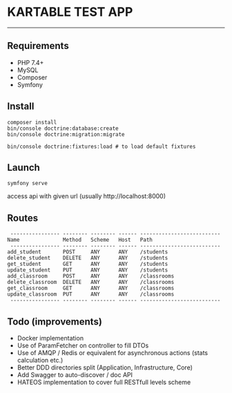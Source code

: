# KARTABLE TEST APP
---

## Requirements 

- PHP 7.4+
- MySQL
- Composer
- Symfony

## Install 

```
composer install
bin/console doctrine:database:create
bin/console doctrine:migration:migrate

bin/console doctrine:fixtures:load # to load default fixtures
```

## Launch

```
symfony serve
```

access api with given url (usually http://localhost:8000)

## Routes

```
 ---------------- -------- -------- ------ --------------------------
Name              Method   Scheme   Host   Path
 ---------------- -------- -------- ------ --------------------------
add_student       POST     ANY      ANY    /students
delete_student    DELETE   ANY      ANY    /students
get_student       GET      ANY      ANY    /students
update_student    PUT      ANY      ANY    /students
add_classroom     POST     ANY      ANY    /classrooms
delete_classroom  DELETE   ANY      ANY    /classrooms
get_classroom     GET      ANY      ANY    /classrooms
update_classroom  PUT      ANY      ANY    /classrooms
 ---------------- -------- -------- ------ --------------------------
```


## Todo (improvements)

- Docker implementation
- Use of ParamFetcher on controller to fill DTOs
- Use of AMQP / Redis or equivalent for asynchronous actions (stats calculation etc.)
- Better DDD directories split (Application, Infrastructure, Core)
- Add Swagger to auto-discover / doc API
- HATEOS implementation to cover full RESTfull levels scheme

